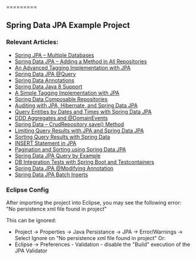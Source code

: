 =========

## Spring Data JPA Example Project

### Relevant Articles: 
- [Spring JPA – Multiple Databases](http://www.baeldung.com/spring-data-jpa-multiple-databases)
- [Spring Data JPA – Adding a Method in All Repositories](http://www.baeldung.com/spring-data-jpa-method-in-all-repositories)
- [An Advanced Tagging Implementation with JPA](http://www.baeldung.com/jpa-tagging-advanced)
- [Spring Data JPA @Query](http://www.baeldung.com/spring-data-jpa-query)
- [Spring Data Annotations](http://www.baeldung.com/spring-data-annotations)
- [Spring Data Java 8 Support](http://www.baeldung.com/spring-data-java-8)
- [A Simple Tagging Implementation with JPA](http://www.baeldung.com/jpa-tagging)
- [Spring Data Composable Repositories](https://www.baeldung.com/spring-data-composable-repositories)
- [Auditing with JPA, Hibernate, and Spring Data JPA](https://www.baeldung.com/database-auditing-jpa)
- [Query Entities by Dates and Times with Spring Data JPA](https://www.baeldung.com/spring-data-jpa-query-by-date)
- [DDD Aggregates and @DomainEvents](https://www.baeldung.com/spring-data-ddd)
- [Spring Data – CrudRepository save() Method](https://www.baeldung.com/spring-data-crud-repository-save)
- [Limiting Query Results with JPA and Spring Data JPA](https://www.baeldung.com/jpa-limit-query-results)
- [Sorting Query Results with Spring Data](https://www.baeldung.com/spring-data-sorting)
- [INSERT Statement in JPA](https://www.baeldung.com/jpa-insert)
- [Pagination and Sorting using Spring Data JPA](https://www.baeldung.com/spring-data-jpa-pagination-sorting)
- [Spring Data JPA Query by Example](https://www.baeldung.com/spring-data-query-by-example)
- [DB Integration Tests with Spring Boot and Testcontainers](https://www.baeldung.com/spring-boot-testcontainers-integration-test)
- [Spring Data JPA @Modifying Annotation](https://www.baeldung.com/spring-data-jpa-modifying-annotation)
- [Spring Data JPA Batch Inserts](https://www.baeldung.com/spring-data-jpa-batch-inserts)

### Eclipse Config 
After importing the project into Eclipse, you may see the following error:  
"No persistence xml file found in project"

This can be ignored: 
- Project -> Properties -> Java Persistance -> JPA -> Error/Warnings -> Select Ignore on "No persistence xml file found in project"
Or: 
- Eclipse -> Preferences - Validation - disable the "Build" execution of the JPA Validator 

